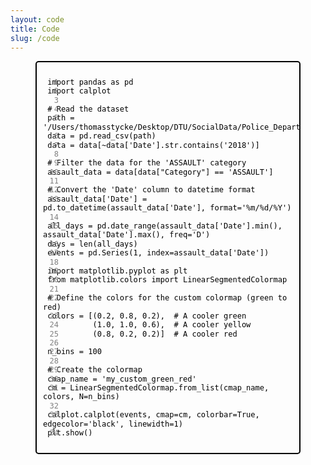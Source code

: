 ```yaml
---
layout: code
title: Code
slug: /code
---
```


<style>
  .code-block figure {
    border: 2px solid black; /* Black border */
    border-radius: 5px;
    margin-bottom: 20px;
    position: relative; /* Added to allow absolute positioning of line numbers */
  }

  .code-block figcaption {
    display: none; /* Hide the caption */
  }

  .code-block pre {
    margin: 0;
    padding: 10px; /* Added padding to the code block */
    overflow: auto; /* Added to allow overflow scrolling if needed */
    word-wrap: break-word; /* Added to wrap long lines */
    position: relative; /* Added for absolute positioning of line numbers */
  }

  .code-block code {
    display: block;
    border-radius: 5px;
    color: black; /* Text color */
    background-color: transparent; /* No background */
    font-size: 12px; /* Adjust font size to match line index size */
    line-height: 1.2; /* Adjust line height */
  }

  .code-line {
    position: absolute;
    left: 5px; /* Adjusted to reduce distance from the edge */
    width: 30px; /* Adjust width as needed */
    text-align: right;
    color: gray; /* Line number color */
    font-size: 12px; /* Adjust font size to match code size */
    padding-right: 5px; /* Adjusted to reduce distance from code */
    pointer-events: none; /* Ensures line numbers do not interfere with text selection */
  }
</style>

<div class="code-block">
  <figure>
    <figcaption>Figure 1: Python Code</figcaption>
    <pre><code class="python">
<span class="code-line">1</span> import pandas as pd
<span class="code-line">2</span> import calplot
<span class="code-line">3</span> 
<span class="code-line">4</span> # Read the dataset
<span class="code-line">5</span> path = '/Users/thomasstycke/Desktop/DTU/SocialData/Police_Department_Incident_Reports__Historical_2003_to_May_2018_20240130.csv'
<span class="code-line">6</span> data = pd.read_csv(path)
<span class="code-line">7</span> data = data[~data['Date'].str.contains('2018')]
<span class="code-line">8</span> 
<span class="code-line">9</span> # Filter the data for the 'ASSAULT' category
<span class="code-line">10</span> assault_data = data[data["Category"] == 'ASSAULT']
<span class="code-line">11</span> 
<span class="code-line">12</span> # Convert the 'Date' column to datetime format
<span class="code-line">13</span> assault_data['Date'] = pd.to_datetime(assault_data['Date'], format='%m/%d/%Y')
<span class="code-line">14</span> 
<span class="code-line">15</span> all_days = pd.date_range(assault_data['Date'].min(), assault_data['Date'].max(), freq='D')
<span class="code-line">16</span> days = len(all_days)
<span class="code-line">17</span> events = pd.Series(1, index=assault_data['Date'])
<span class="code-line">18</span> 
<span class="code-line">19</span> import matplotlib.pyplot as plt
<span class="code-line">20</span> from matplotlib.colors import LinearSegmentedColormap
<span class="code-line">21</span> 
<span class="code-line">22</span> # Define the colors for the custom colormap (green to red)
<span class="code-line">23</span> colors = [(0.2, 0.8, 0.2),  # A cooler green
<span class="code-line">24</span>           (1.0, 1.0, 0.6),  # A cooler yellow
<span class="code-line">25</span>           (0.8, 0.2, 0.2)]  # A cooler red
<span class="code-line">26</span> 
<span class="code-line">27</span> n_bins = 100  
<span class="code-line">28</span> 
<span class="code-line">29</span> # Create the colormap
<span class="code-line">30</span> cmap_name = 'my_custom_green_red'
<span class="code-line">31</span> cm = LinearSegmentedColormap.from_list(cmap_name, colors, N=n_bins)
<span class="code-line">32</span> 
<span class="code-line">33</span> calplot.calplot(events, cmap=cm, colorbar=True, edgecolor='black', linewidth=1)
<span class="code-line">34</span> plt.show()
    </code></pre>
  </figure>
</div>
